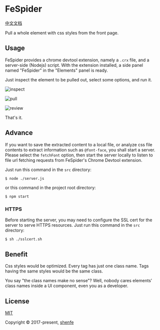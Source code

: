 # FeSpider

[中文文档](https://github.com/shenfe/FeSpider/blob/master/README-zh_CN.md)

Pull a whole element with css styles from the front page.

## Usage

FeSpider provides a chrome devtool extension, namely a `.crx` file, and a server-side (Nodejs) script. With the extension installed, a side panel named "FeSpider" in the "Elements" panel is ready.

Just inspect the element to be pulled out, select some options, and run it.

![inspect](https://raw.githubusercontent.com/shenfe/FeSpider/master/readme_assets/1.png)

![pull](https://raw.githubusercontent.com/shenfe/FeSpider/master/readme_assets/2.png)

![review](https://raw.githubusercontent.com/shenfe/FeSpider/master/readme_assets/3.png)

That's it.

## Advance

If you want to save the extracted content to a local file, or analyze css file contents to extract information such as `@font-face`, you shall start a server. Please select the `fetchFont` option, then start the server locally to listen to file url fetching requests from FeSpider's Chrome Devtool extension.

Just run this command in the `src` directory:

```bash
$ node ./server.js
```

or this command in the project root directory:

```bash
$ npm start
```

### HTTPS

Before starting the server, you may need to configure the SSL cert for the server to serve HTTPS resources. Just run this command in the `src` directory:

```bash
$ sh ./sslcert.sh
```

## Benefit

Css styles would be optimized. Every tag has just one class name. Tags having the same styles would be the same class.

You say "the class names make no sense"? Well, nobody cares elements' class names inside a UI component, even you as a developer.

## License

[MIT](http://opensource.org/licenses/MIT)

Copyright © 2017-present, [shenfe](https://github.com/shenfe)
